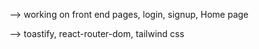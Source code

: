 --> working on front end pages, login, signup, Home page


<!-- Front end dependencies -->
--> toastify, react-router-dom, tailwind css
